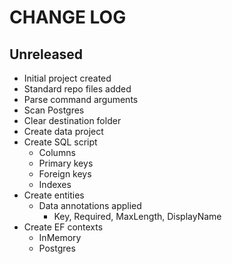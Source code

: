 # CHANGE LOG

## Unreleased

- Initial project created
- Standard repo files added
- Parse command arguments
- Scan Postgres
- Clear destination folder
- Create data project
- Create SQL script
  - Columns
  - Primary keys
  - Foreign keys
  - Indexes
- Create entities
  - Data annotations applied
    - Key, Required, MaxLength, DisplayName
- Create EF contexts
  - InMemory
  - Postgres
